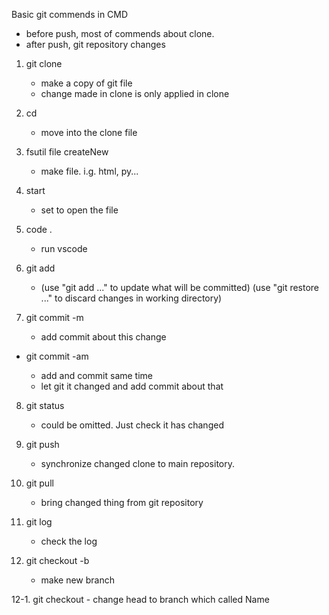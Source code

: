Basic git commends in CMD

* before push, most of commends about clone.
* after push, git repository changes

1. git clone <url>
   - make a copy of git file
   - change made in clone is only applied in clone

2. cd <fileName>
   - move into the clone file

3. fsutil file createNew <fileName> <Length>
   - make file. i.g. html, py...

4. start <fileName>
   - set to open the file

5. code .
   - run vscode
     
6. git add <file>
   - (use "git add <file>..." to update what will be committed)
     (use "git restore <file>..." to discard changes in working directory)
     
7. git commit -m <commit>
   - add commit about this change


  + git commit -am <commit>
     - add and commit same time
     - let git it changed and add commit about that

8. git status
   - could be omitted. Just check it has changed
  
9. git push
   - synchronize changed clone to main repository.


10. git pull
    - bring changed thing from git repository
   
11. git log
    - check the log
   
12. git checkout -b <Branch Name>
    - make new branch

12-1. git checkout <Name>
    - change head to branch which called Name

    
